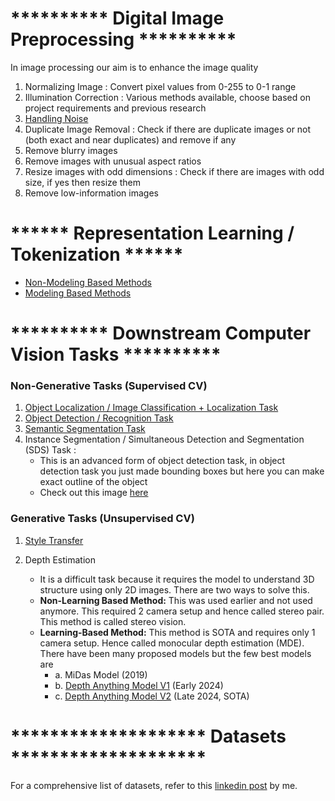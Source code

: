 # ********** Digital Image Preprocessing **********

In image processing our aim is to enhance the image quality
1. Normalizing Image : Convert pixel values from 0-255 to 0-1 range
2. Illumination Correction : Various methods available, choose based on project requirements and previous research
3. [Handling Noise](https://github.com/khetansarvesh/CV/blob/main/notes/Handling_Noise.pdf)
4. Duplicate Image Removal : Check if there are duplicate images or not (both exact and near duplicates) and remove if any
5. Remove blurry images
6. Remove images with unusual aspect ratios
7. Resize images with odd dimensions : Check if there are images with odd size, if yes then resize them
8. Remove low-information images












# ****** Representation Learning / Tokenization ******

- [Non-Modeling Based Methods](https://khetansarvesh.medium.com/non-modelling-methods-for-image-representation-learning-5a3b80a31a29)
- [Modeling Based Methods](https://www.google.com/url?q=https://khetansarvesh.medium.com/modelling-based-methods-for-image-representation-learning-48cd5f56ad0d&sa=D&source=docs&ust=1733758892238210&usg=AOvVaw1HeO_DRIuK6YLyDS-Ne3gT)










# ********** Downstream Computer Vision Tasks **********

### Non-Generative Tasks (Supervised CV)

1. [Object Localization / Image Classification + Localization Task](https://pub.towardsai.net/computer-vision-object-localization-task-2d536238510f)
2. [Object Detection / Recognition Task](https://pub.towardsai.net/computer-vision-object-detection-task-b572d58f2ada)
3. [Semantic Segmentation Task](https://levelup.gitconnected.com/semantic-segmentation-models-clearly-explained-780bde9515b5)
4. Instance Segmentation / Simultaneous Detection and Segmentation (SDS) Task : 
   - This is an advanced form of object detection task, in object detection task you just made bounding boxes but here you can make exact outline of the object
   - Check out this image [here](https://miro.medium.com/v2/resize:fit:1100/format:webp/1*SNvD04dEFIDwNAqSXLQC_g.jpeg) 

### Generative Tasks (Unsupervised CV)

1. [Style Transfer](https://khetansarvesh.medium.com/image2image-translation-task-588d134e9ee8)

2. Depth Estimation
   - It is a difficult task because it requires the model to understand 3D structure using only 2D images. There are two ways to solve this.
   - **Non-Learning Based Method:** This was used earlier and not used anymore. This required 2 camera setup and hence called stereo pair. This method is called stereo vision.
   - **Learning-Based Method:** This method is SOTA and requires only 1 camera setup. Hence called monocular depth estimation (MDE). There have been many proposed models but the few best models are 
        - a. MiDas Model (2019)
        - b. [Depth Anything Model V1](https://depth-anything.github.io/) (Early 2024)
        - c. [Depth Anything Model V2](https://depth-anything-v2.github.io/) (Late 2024, SOTA)










# ******************** Datasets ********************

For a comprehensive list of datasets, refer to this [linkedin post](https://www.linkedin.com/feed/update/urn:li:activity:7269031439713656832/) by me.
